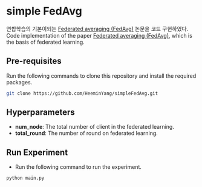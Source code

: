 # simple FedAvg

연합학습의 기본이되는 [Federated averaging (FedAvg)](https://arxiv.org/abs/1602.05629) 논문을 코드 구현하였다.
Code implementation of the paper [Federated averaging (FedAvg)](https://arxiv.org/abs/1602.05629), which is the basis of federated learning.

## Pre-requisites
Run the following commands to clone this repository and install the required packages.
```bash
git clone https://github.com/HeeminYang/simpleFedAvg.git
```

## Hyperparameters
- **num_node**: The total number of client in the federated learning.
- **total_round**: The number of round on federated learning.

## Run Experiment
- Run the following command to run the experiment.
```bash
python main.py
```
